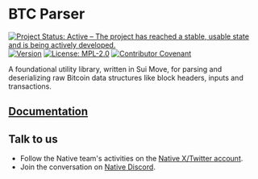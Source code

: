 <!-- markdownlint-disable MD041 -->
<!-- markdownlint-disable MD013 -->

<!-- ![Logo!](assets/logo.png) -->

# BTC Parser

[![Project Status: Active – The project has reached a stable, usable state and is being actively developed.](https://www.repostatus.org/badges/latest/active.svg)](https://www.repostatus.org/#wip)
[![Version](https://img.shields.io/github/tag/gonative-cc/move-bitcoin-spv.svg?style=flat-square)](https://github.com/gonative-cc/move-bitcoin-spv)
[![License: MPL-2.0](https://img.shields.io/github/license/gonative-cc/move-bitcoin-spv.svg?style=flat-square)](https://github.com/gonative-cc/move-bitcoin-spv/blob/main/LICENSE)
[![Contributor Covenant](https://img.shields.io/badge/Contributor%20Covenant-2.1-4baaaa.svg)](https://github.com/gonative-cc/contributig/blob/master/CODE_OF_CONDUCT.md)

A foundational utility library, written in Sui Move, for parsing and deserializing raw Bitcoin data structures like block headers, inputs and transactions.

## [Documentation](./docs)

## Talk to us

- Follow the Native team's activities on the [Native X/Twitter account](https://x.com/NativeNetwork).
- Join the conversation on [Native Discord](https://discord.gg/gonative).
